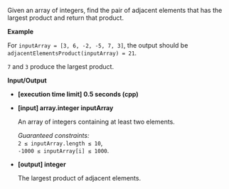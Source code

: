 
Given an array of integers, find the pair of adjacent elements that has the largest product and return that product.

**Example**

For  `inputArray = [3, 6, -2, -5, 7, 3]`, the output should be  
`adjacentElementsProduct(inputArray) = 21`.

`7`  and  `3`  produce the largest product.

**Input/Output**

-   **\[execution time limit\] 0.5 seconds (cpp)**
    
-   **\[input\] array.integer inputArray**
    
    An array of integers containing at least two elements.
    
    _Guaranteed constraints:_  
    `2 ≤ inputArray.length ≤ 10`,  
    `-1000 ≤ inputArray[i] ≤ 1000`.
    
-   **\[output\] integer**
    
    The largest product of adjacent elements.